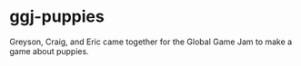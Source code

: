 # ggj-puppies
Greyson, Craig, and Eric came together for the Global Game Jam to make a game about puppies.
